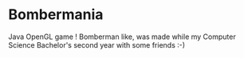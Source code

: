 Bombermania
===========

Java OpenGL game ! Bomberman like, was made while my Computer Science Bachelor's second year with some friends :-)

